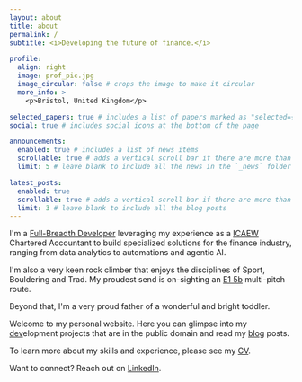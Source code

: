 ```yaml
---
layout: about
title: about
permalink: /
subtitle: <i>Developing the future of finance.</i>

profile:
  align: right
  image: prof_pic.jpg
  image_circular: false # crops the image to make it circular
  more_info: >
    <p>Bristol, United Kingdom</p>

selected_papers: true # includes a list of papers marked as "selected={true}"
social: true # includes social icons at the bottom of the page

announcements:
  enabled: true # includes a list of news items
  scrollable: true # adds a vertical scroll bar if there are more than 3 news items
  limit: 5 # leave blank to include all the news in the `_news` folder

latest_posts:
  enabled: true
  scrollable: true # adds a vertical scroll bar if there are more than 3 new posts items
  limit: 3 # leave blank to include all the blog posts
---
```


I'm a [Full-Breadth Developer](https://justin.searls.co/posts/full-breadth-developers/) leveraging my experience as a [ICAEW](https://www.icaew.com/) Chartered Accountant to build specialized solutions for the finance industry, ranging from data analytics to automations and agentic AI.

I'm also a very keen rock climber that enjoys the disciplines of Sport, Bouldering and Trad. My proudest send is on-sighting an [E1 5b](https://www.ukclimbing.com/logbook/crags/avon_gorge_suspension_bridge_area-47/howhard-29931) multi-pitch route.

Beyond that, I'm a very proud father of a wonderful and bright toddler.

Welcome to my personal website. Here you can glimpse into my [dev](./dev)elopment projects that are in the public domain and read my [blog](./blog) posts.

To learn more about my skills and experience, please see my [CV](./cv).

Want to connect? Reach out on [LinkedIn](https://uk.linkedin.com/in/williamdunlop).

